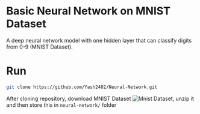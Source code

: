 # Basic Neural Network on MNIST Dataset
A deep neural network model with one hidden layer that can classify digits from 0-9 (MNIST Dataset).

# Run
```bash
git clone https://github.com/Yash2402/Neural-Network.git
```
After cloning repository, download MNIST Dataset ![Mnist Dataset](https://drive.google.com/drive/folders/1pYPgCPVr3MCSMz_lUHxfwzbWViPNnaON?usp=share_link), unzip it and then store this in ```neural-network/``` folder

